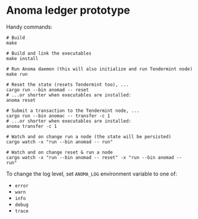 # Anoma ledger prototype

Handy commands:

```shell
# Build
make

# Build and link the executables
make install

# Run Anoma daemon (this will also initialize and run Tendermint node)
make run

# Reset the state (resets Tendermint too), ...
cargo run --bin anomad -- reset
# ...or shorter when executables are installed:
anoma reset

# Submit a transaction to the Tendermint node, ...
cargo run --bin anomac -- transfer -c 1
# ...or shorter when executables are installed:
anoma transfer -c 1

# Watch and on change run a node (the state will be persisted)
cargo watch -x "run --bin anomad -- run"

# Watch and on change reset & run a node
cargo watch -x "run --bin anomad -- reset" -x "run --bin anomad -- run"
```

To change the log level, set `ANOMA_LOG` environment variable to one of:
- `error`
- `warn`
- `info`
- `debug`
- `trace`
